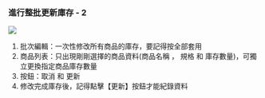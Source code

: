 ### 進行整批更新庫存 - 2

![](RackMultipart20230424-1-nn9xl2_html_20dbb97d7a30edb7.png)

1. 批次編輯：一次性修改所有商品的庫存，要記得按全部套用
2. 商品列表：只出現剛剛選擇的商品資料(商品名稱 ， 規格 和 庫存數量)，可獨立更換指定商品庫存數量
3. 按鈕：取消 和 更新
4. 修改完成庫存後，記得點擊【更新】按鈕才能紀錄資料

